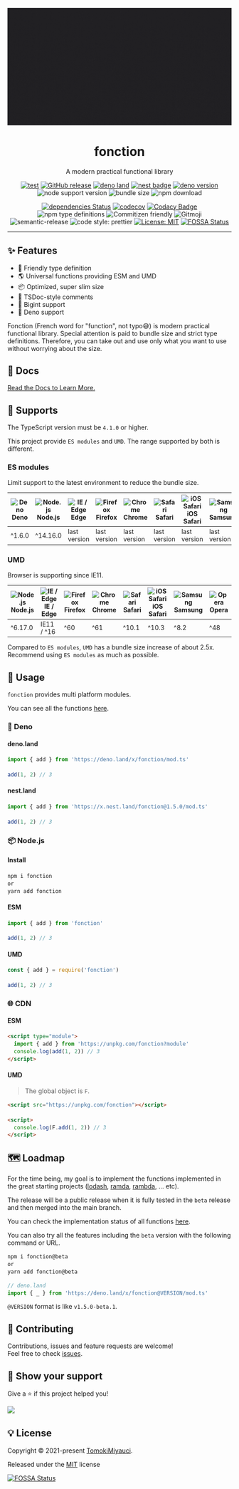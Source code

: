 <p align="center">
  <img alt="logo image" src="docs/public/icon.gif"  />
  <h1 align="center">fonction</h1>
</p>

<p align="center">
 A modern practical functional library
</p>

<div align="center">

[![test](https://github.com/TomokiMiyauci/fonction/actions/workflows/test.yml/badge.svg)](https://github.com/TomokiMiyauci/fonction/actions/workflows/test.yml)
[![GitHub release](https://img.shields.io/github/release/TomokiMiyauci/fonction.svg)](https://github.com/TomokiMiyauci/fonction/releases)
[![deno land](http://img.shields.io/badge/available%20on-deno.land/x-lightgrey.svg?logo=deno&labelColor=black)](https://deno.land/x/fonction)
[![nest badge](https://nest.land/badge.svg)](https://nest.land/package/fonction)
[![deno version](https://img.shields.io/badge/deno-^1.6.0-lightgrey?logo=deno)](https://github.com/denoland/deno)
![node support version](https://img.shields.io/badge/node-%5E14.16.0-yellow)
![bundle size](https://img.shields.io/bundlephobia/min/fonction)
![npm download](https://img.shields.io/npm/dw/fonction?color=blue)

[![dependencies Status](https://status.david-dm.org/gh/TomokiMiyauci/fonction.svg)](https://david-dm.org/TomokiMiyauci/fonction)
[![codecov](https://codecov.io/gh/TomokiMiyauci/fonction/branch/main/graph/badge.svg?token=SPAi5Pv2wd)](https://codecov.io/gh/TomokiMiyauci/fonction)
[![Codacy Badge](https://app.codacy.com/project/badge/Grade/f43b1c317e11445399d85ce6efc06504)](https://www.codacy.com/gh/TomokiMiyauci/fonction/dashboard?utm_source=github.com&utm_medium=referral&utm_content=TomokiMiyauci/fonction&utm_campaign=Badge_Grade)
![npm type definitions](https://img.shields.io/npm/types/arithmetic4)
![Commitizen friendly](https://img.shields.io/badge/commitizen-friendly-brightgreen.svg)
![Gitmoji](https://img.shields.io/badge/gitmoji-%20😜%20😍-FFDD67.svg?style=flat)
![semantic-release](https://img.shields.io/badge/%20%20%F0%9F%93%A6%F0%9F%9A%80-semantic--release-e10079.svg)
![code style: prettier](https://img.shields.io/badge/code_style-prettier-ff69b4.svg)
[![License: MIT](https://img.shields.io/badge/License-MIT-yellow.svg)](./LICENSE)
[![FOSSA Status](https://app.fossa.com/api/projects/custom%2B26231%2Fgithub.com%2FTomokiMiyauci%2Ffonction.svg?type=small)](https://app.fossa.com/projects/custom%2B26231%2Fgithub.com%2FTomokiMiyauci%2Ffonction?ref=badge_small)

</div>

---

## :sparkles: Features

- :green_heart: Friendly type definition
- :earth_americas: Universal functions providing ESM and UMD
- :package: Optimized, super slim size
- :page_facing_up: TSDoc-style comments
- :1234: Bigint support
- 🦕 Deno support

Fonction (French word for "function", not typo:sweat_smile:) is modern practical functional library.
Special attention is paid to bundle size and strict type definitions. Therefore, you can take out and use only what you want to use without worrying about the size.

## :memo: Docs

[Read the Docs to Learn More.](https://tomokimiyauci.github.io/fonction/)

## :green_heart: Supports

The TypeScript version must be `4.1.0` or higher.

This project provide `ES modules` and `UMD`. The range supported by both is different.

### ES modules

Limit support to the latest environment to reduce the bundle size.

| <img width="30px" height="30px" alt="Deno" src="https://res.cloudinary.com/dz3vsv9pg/image/upload/v1620998361/logos/deno.svg"></br>Deno | <img width="24px" height="24px" alt="Node.js" src="https://res.cloudinary.com/dz3vsv9pg/image/upload/v1620998361/logos/nodejs.svg"></br>Node.js | <img width="24px" height="24px" alt="IE / Edge" src="https://raw.githubusercontent.com/alrra/browser-logos/master/src/edge/edge_48x48.png"></br>Edge | <img src="https://raw.githubusercontent.com/alrra/browser-logos/master/src/firefox/firefox_48x48.png" alt="Firefox" width="24px" height="24px" /></br>Firefox | <img src="https://raw.githubusercontent.com/alrra/browser-logos/master/src/chrome/chrome_48x48.png" alt="Chrome" width="24px" height="24px" /></br>Chrome | <img src="https://raw.githubusercontent.com/alrra/browser-logos/master/src/safari/safari_48x48.png" alt="Safari" width="24px" height="24px" /></br>Safari | <img src="https://raw.githubusercontent.com/alrra/browser-logos/master/src/safari-ios/safari-ios_48x48.png" alt="iOS Safari" width="24px" height="24px" /></br>iOS Safari | <img src="https://raw.githubusercontent.com/alrra/browser-logos/master/src/samsung-internet/samsung-internet_48x48.png" alt="Samsung" width="24px" height="24px" /></br>Samsung | <img src="https://raw.githubusercontent.com/alrra/browser-logos/master/src/opera/opera_48x48.png" alt="Opera" width="24px" height="24px" /></br>Opera |
| --------------------------------------------------------------------------------------------------------------------------------------- | ----------------------------------------------------------------------------------------------------------------------------------------------- | ---------------------------------------------------------------------------------------------------------------------------------------------------- | ------------------------------------------------------------------------------------------------------------------------------------------------------------- | --------------------------------------------------------------------------------------------------------------------------------------------------------- | --------------------------------------------------------------------------------------------------------------------------------------------------------- | ------------------------------------------------------------------------------------------------------------------------------------------------------------------------- | ------------------------------------------------------------------------------------------------------------------------------------------------------------------------------- | ----------------------------------------------------------------------------------------------------------------------------------------------------- |
| ^1.6.0                                                                                                                                  | ^14.16.0                                                                                                                                        | last version                                                                                                                                         | last version                                                                                                                                                  | last version                                                                                                                                              | last version                                                                                                                                              | last version                                                                                                                                                              | last version                                                                                                                                                                    | last version                                                                                                                                          |

### UMD

Browser is supporting since IE11.

| <img width="24px" height="24px" alt="Node.js" src="https://res.cloudinary.com/dz3vsv9pg/image/upload/v1620998361/logos/nodejs.svg"></br>Node.js | <img width="24px" height="24px" alt="IE / Edge" src="https://raw.githubusercontent.com/alrra/browser-logos/master/src/edge/edge_48x48.png"></br>IE / Edge | <img src="https://raw.githubusercontent.com/alrra/browser-logos/master/src/firefox/firefox_48x48.png" alt="Firefox" width="24px" height="24px" /></br>Firefox | <img src="https://raw.githubusercontent.com/alrra/browser-logos/master/src/chrome/chrome_48x48.png" alt="Chrome" width="24px" height="24px" /></br>Chrome | <img src="https://raw.githubusercontent.com/alrra/browser-logos/master/src/safari/safari_48x48.png" alt="Safari" width="24px" height="24px" /></br>Safari | <img src="https://raw.githubusercontent.com/alrra/browser-logos/master/src/safari-ios/safari-ios_48x48.png" alt="iOS Safari" width="24px" height="24px" /></br>iOS Safari | <img src="https://raw.githubusercontent.com/alrra/browser-logos/master/src/samsung-internet/samsung-internet_48x48.png" alt="Samsung" width="24px" height="24px" /></br>Samsung | <img src="https://raw.githubusercontent.com/alrra/browser-logos/master/src/opera/opera_48x48.png" alt="Opera" width="24px" height="24px" /></br>Opera |
| ----------------------------------------------------------------------------------------------------------------------------------------------- | --------------------------------------------------------------------------------------------------------------------------------------------------------- | ------------------------------------------------------------------------------------------------------------------------------------------------------------- | --------------------------------------------------------------------------------------------------------------------------------------------------------- | --------------------------------------------------------------------------------------------------------------------------------------------------------- | ------------------------------------------------------------------------------------------------------------------------------------------------------------------------- | ------------------------------------------------------------------------------------------------------------------------------------------------------------------------------- | ----------------------------------------------------------------------------------------------------------------------------------------------------- |
| ^6.17.0                                                                                                                                         | IE11 / ^16                                                                                                                                                | ^60                                                                                                                                                           | ^61                                                                                                                                                       | ^10.1                                                                                                                                                     | ^10.3                                                                                                                                                                     | ^8.2                                                                                                                                                                            | ^48                                                                                                                                                   |

Compared to `ES modules`, `UMD` has a bundle size increase of about 2.5x. Recommend using `ES modules` as much as possible.

## :dizzy: Usage

`fonction` provides multi platform modules.

You can see all the functions [here](https://tomokimiyauci.github.io/fonction/api/).

### 🦕 Deno

#### deno.land

```ts
import { add } from 'https://deno.land/x/fonction/mod.ts'

add(1, 2) // 3
```

#### nest.land

```ts
import { add } from 'https://x.nest.land/fonction@1.5.0/mod.ts'

add(1, 2) // 3
```

### :package: Node.js

#### Install

```bash
npm i fonction
or
yarn add fonction
```

#### ESM

```ts
import { add } from 'fonction'

add(1, 2) // 3
```

#### UMD

```ts
const { add } = require('fonction')

add(1, 2) // 3
```

### :globe_with_meridians: CDN

#### ESM

```html
<script type="module">
  import { add } from 'https://unpkg.com/fonction?module'
  console.log(add(1, 2)) // 3
</script>
```

#### UMD

> The global object is `F`.

```html
<script src="https://unpkg.com/fonction"></script>

<script>
  console.log(F.add(1, 2)) // 3
</script>
```

## :world_map: Loadmap

For the time being, my goal is to implement the functions implemented in the great starting projects ([lodash](https://github.com/lodash/lodash), [ramda](https://github.com/ramda/ramda), [rambda](https://github.com/ramda/ramda), ... etc).

The release will be a public release when it is fully tested in the `beta` release and then merged into the main branch.

You can check the implementation status of all functions [here](https://tomokimiyauci.github.io/fonction/api/).

You can also try all the features including the `beta` version with the following command or URL.

```bash
npm i fonction@beta
or
yarn add fonction@beta
```

```ts
// deno.land
import { _ } from 'https://deno.land/x/fonction@VERSION/mod.ts'
```

`@VERSION` format is like `v1.5.0-beta.1`.

## :handshake: Contributing

Contributions, issues and feature requests are welcome!<br />Feel free to check [issues](https://github.com/TomokiMiyauci/fonction/issues).

## :seedling: Show your support

Give a ⭐️ if this project helped you!

<a href="https://www.patreon.com/tomoki_miyauci">
  <img src="https://c5.patreon.com/external/logo/become_a_patron_button@2x.png" width="160">
</a>

## :bulb: License

Copyright © 2021-present [TomokiMiyauci](https://github.com/TomokiMiyauci).

Released under the [MIT](./LICENSE) license

[![FOSSA Status](https://app.fossa.com/api/projects/custom%2B26231%2Fgithub.com%2FTomokiMiyauci%2Ffonction.svg?type=large)](https://app.fossa.com/projects/custom%2B26231%2Fgithub.com%2FTomokiMiyauci%2Ffonction?ref=badge_large)
